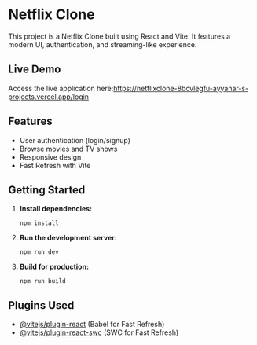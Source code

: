 # Netflix Clone

This project is a Netflix Clone built using React and Vite. It features a modern UI, authentication, and streaming-like experience.

## Live Demo

Access the live application here:https://netflixclone-8bcvlegfu-ayyanar-s-projects.vercel.app/login
## Features

- User authentication (login/signup)
- Browse movies and TV shows
- Responsive design
- Fast Refresh with Vite

## Getting Started

1. **Install dependencies:**
   ```
   npm install
   ```
2. **Run the development server:**
   ```
   npm run dev
   ```
3. **Build for production:**
   ```
   npm run build
   ```

## Plugins Used

- [@vitejs/plugin-react](https://github.com/vitejs/vite-plugin-react/blob/main/packages/plugin-react/README.md) (Babel for Fast Refresh)
- [@vitejs/plugin-react-swc](https://github.com/vitejs/vite-plugin-react-swc) (SWC for Fast Refresh)
